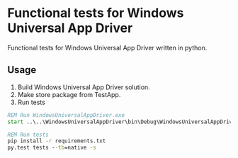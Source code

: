 # Functional tests for Windows Universal App Driver
Functional tests for Windows Universal App Driver written in python.

## Usage

1. Build Windows Universal App Driver solution.
2. Make store package from TestApp.
3. Run tests

```cmd
REM Run WindowsUniversalAppDriver.exe
start ..\..\WindowsUniversalAppDriver\bin\Debug\WindowsUniversalAppDriver.exe

REM Run tests
pip install -r requirements.txt
py.test tests --tb=native -s
```